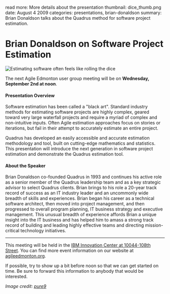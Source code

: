read more: More details about the presentation
thumbnail: dice_thumb.png
date: August 4 2009
categories: presentations, brian-donaldson
summary: Brian Donaldson talks about the Quadrus method for software project estimation.

#  Brian Donaldson on Software Project Estimation

![Estimating software often feels like rolling the dice](/attachments/dice_resized.jpg)

The next Agile Edmonton user group meeting will be on **Wednesday, September 2nd at noon**.

#### Presentation Overview

Software estimation has been called a "black art". Standard industry methods for estimating software projects are highly complex, geared toward very large waterfall projects and require a myriad of complex and non-intuitive inputs. Often Agile estimation approaches focus on stories or iterations, but fail in their attempt to accurately estimate an entire project.

Quadrus has developed an easily accessible and accurate estimation methodology and tool, built on cutting-edge mathematics and statistics. This presentation will introduce the next generation in software project estimation and demonstrate the Quadrus estimation tool.

#### About the Speaker

Brian Donaldson co-founded Quadrus in 1993 and continues his active role as a senior member of the Quadrus leadership team and as a key strategic advisor to select Quadrus clients. Brian brings to his role a 20-year track record of success as an IT industry leader and an uncommonly wide breadth of skills and experiences. Brian began his career as a technical software architect, then moved into project management, and then progressed to overall program planning, IT business strategy and executive management. This unusual breadth of experience affords Brian a unique insight into the IT business and has helped him to amass a strong track record of building and leading highly effective teams and directing mission-critical technology initiatives.

---

This meeting will be held in the [IBM Innovation Center at 10044-108th Street](http://maps.google.ca/maps?hl=en&safe=off&q=10044-108th+Street,edmonton,ab&ie=UTF8&hq=&hnear=10044+108+St+NW,+Edmonton,+Division+No.+11,+Alberta+T5J+3S7&gl=ca&ei=cJ9ZTLmPKNntnQev7_mxCQ&ved=0CBUQ8gEwAA&t=h&z=16). You can find more event information on our website at [agileedmonton.org](http://agileedmonton.org).

If possible, try to show up a bit before noon so that we can get started on time. Be sure to forward this information to anybody that would be interested.

*Image credit: [pure9](http://www.flickr.com/photos/pure9/2504492465/)*